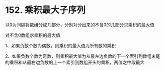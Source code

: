 # 152. 乘积最大子序列

以0为间隔将数组分成几部分，分别对分出来的不含0的几部分求乘积的最大值

对不含0数组求乘积的最大值

1、如果负数个数为偶数，则乘积的最大值为所有数的乘积

2、如果负数个数为奇数，则乘积最大值为从最左边负数的下一个索引到数组末尾的乘积和从最右边负数的上一个索引到数组开头的乘积，两值之中取最大
